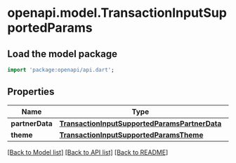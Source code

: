 # openapi.model.TransactionInputSupportedParams

## Load the model package
```dart
import 'package:openapi/api.dart';
```

## Properties
Name | Type | Description | Notes
------------ | ------------- | ------------- | -------------
**partnerData** | [**TransactionInputSupportedParamsPartnerData**](TransactionInputSupportedParamsPartnerData.md) |  | 
**theme** | [**TransactionInputSupportedParamsTheme**](TransactionInputSupportedParamsTheme.md) |  | 

[[Back to Model list]](../README.md#documentation-for-models) [[Back to API list]](../README.md#documentation-for-api-endpoints) [[Back to README]](../README.md)


